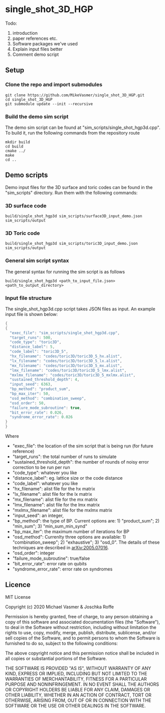 # single_shot_3D_HGP
Todo: 

1) introduction
2) paper references etc.
3) Software packages we've used
4) Explain input files better
5) Comment demo script

## Setup

### Clone the repo and import submodules

```
git clone https://github.com/MikeVasmer/single_shot_3D_HGP.git
cd single_shot_3D_HGP
git submodule update --init --recursive
```

### Build the demo sim script
The demo sim script can be found at "sim_scripts/single_shot_hgp3d.cpp". To build it, run the following commands from the repository route

```
mkdir build
cd build
cmake ../
make
cd ..
```


## Demo scripts

Demo input files for the 3D surface and toric codes can be found in the "sim_scripts" directory. Run them with the following commands:

### 3D surface code

```
build/single_shot_hgp3d sim_scripts/surface3D_input_demo.json sim_scripts/output
```

### 3D Toric code
```
build/single_shot_hgp3d sim_scripts/toric3D_input_demo.json sim_scripts/output
```

### General sim script syntax

The general syntax for running the sim script is as follows

```
build/single_shot_hgp3d <path_to_input_file.json> <path_to_output_directory>
``` 

### Input file structure
The single_shot_hgp3d.cpp script takes JSON files as input. An example input file is shown below:
```c
{
{
  "exec_file": "sim_scripts/single_shot_hgp3d.cpp",
  "target_runs": 500,
  "code_type": "toric3D",
  "distance_label": 5,
  "code_label": "toric3D_5",
  "hx_filename": "codes/toric3D/toric3D_5_hx.alist",
  "lx_filename": "codes/toric3D/toric3D_5_lx.alist",
  "mx_filename": "codes/toric3D/toric3D_5_mx.alist",
  "lmx_filename": "codes/toric3D/toric3D_5_lmx.alist",
  "mxlmx_filename": "codes/toric3D/toric3D_5_mxlmx.alist",
  "sustained_threshold_depth": 4,
  "input_seed": 6363,
  "bp_method": "product_sum",
  "bp_max_iter": 50,
  "osd_method": "combination_sweep",
  "osd_order": 50,
  "failure_mode_subroutine": true,
  "bit_error_rate": 0.026,
  "syndrome_error_rate": 0.026
}
}
```

Where

  - "exec_file": the location of the sim script that is being run (for future reference)
  - "target_runs": the total number of runs to simulate
  - "sustained_threshold_depth": the number of rounds of noisy error correction to be run per run 
  - "code_type": whatever you like
  - "distance_label": eg. lattice size or the code distance
  - "code_label": whatever you like
  - "hx_filename": alist file for the hx matrix
  - "lx_filename": alist file for the lx matrix
  - "mx_filename": alist file for the mx matrix
  - "lmx_filename": alist file for the lmx matrix
  - "mxlmx_filename": alist file for the mxlmx matrix
  - "input_seed": an integer,
  - "bp_method": the type of BP. Current options are: 1) "product_sum"; 2) "min_sum"; 3) "min_sum_min_synd" 
  - "bp_max_iter": the maximum number of iterations for BP
  - "osd_method": Currenlty three options are available: 1) "combination_sweep"; 2) "exhaustive"; 3) "osd_0". The details of these techniques are described in [arXiv:2005.07016](https://arxiv.org/abs/2005.07016).
  - "osd_order": integer
  - "failure_mode_subroutine": true/false
  - "bit_error_rate": error rate on qubits
  - "syndrome_error_rate": error rate on syndromes

## Licence
MIT License

Copyright (c) 2020 Michael Vasmer & Joschka Roffe

Permission is hereby granted, free of charge, to any person obtaining a copy
of this software and associated documentation files (the "Software"), to deal
in the Software without restriction, including without limitation the rights
to use, copy, modify, merge, publish, distribute, sublicense, and/or sell
copies of the Software, and to permit persons to whom the Software is
furnished to do so, subject to the following conditions:

The above copyright notice and this permission notice shall be included in all
copies or substantial portions of the Software.

THE SOFTWARE IS PROVIDED "AS IS", WITHOUT WARRANTY OF ANY KIND, EXPRESS OR
IMPLIED, INCLUDING BUT NOT LIMITED TO THE WARRANTIES OF MERCHANTABILITY,
FITNESS FOR A PARTICULAR PURPOSE AND NONINFRINGEMENT. IN NO EVENT SHALL THE
AUTHORS OR COPYRIGHT HOLDERS BE LIABLE FOR ANY CLAIM, DAMAGES OR OTHER
LIABILITY, WHETHER IN AN ACTION OF CONTRACT, TORT OR OTHERWISE, ARISING FROM,
OUT OF OR IN CONNECTION WITH THE SOFTWARE OR THE USE OR OTHER DEALINGS IN THE
SOFTWARE.
